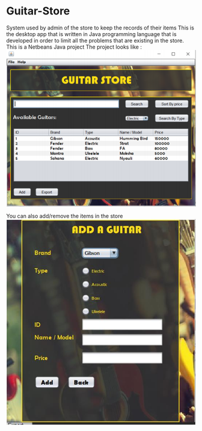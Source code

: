 # Guitar-Store
System used by admin of the store to keep the records of their items 
This is the desktop app that is written in Java programming language that is developed in order to limit all the problems that are existing in the store.
This is a Netbeans Java project
The project looks like :
</br>
![Alt Text](https://github.com/Hardikpoudel/Guitar-Store/blob/master/Images/GUI.PNG)
</br>

You can also add/remove the items in the store
</br>
![Alt Text](https://github.com/Hardikpoudel/Guitar-Store/blob/master/Images/Add-Guitar-GUI.PNG)
